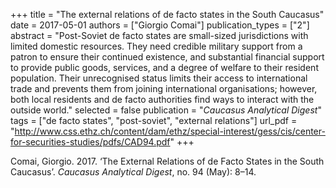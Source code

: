 +++
title = "The external relations of de facto states in the South Caucasus"
date = 2017-05-01
authors = ["Giorgio Comai"]
publication_types = ["2"]
abstract = "Post-Soviet de facto states are small-sized jurisdictions with limited domestic resources. They need credible military support from a patron to ensure their continued existence, and substantial financial support to provide public goods, services, and a degree of welfare to their resident population. Their unrecognised status limits their access to international trade and prevents them from joining international organisations; however, both local residents and de facto authorities find ways to interact with the outside world."
selected = false
publication = "*Caucasus Analytical Digest*"
tags = ["de facto states", "post-soviet", "external relations"]
url_pdf = "http://www.css.ethz.ch/content/dam/ethz/special-interest/gess/cis/center-for-securities-studies/pdfs/CAD94.pdf"
+++

Comai, Giorgio. 2017. ‘The External Relations of de Facto States in the South Caucasus’. *Caucasus Analytical Digest*, no. 94 (May): 8–14.

